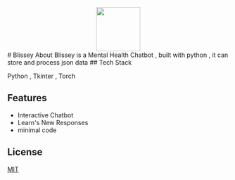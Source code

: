 <center>
 
<img src="https://www.pngplay.com/wp-content/uploads/10/Blissey-Pokemon-PNG-Photo-Image.png" width="100px"/>
  
</center>
# Blissey
About
Blissey is a Mental Health Chatbot , built with python , it can store and process json data
## Tech Stack

Python , Tkinter , Torch


## Features

 
- Interactive Chatbot
- Learn's New Responses
- minimal code

 
## License

[MIT](https://choosealicense.com/licenses/mit/)

